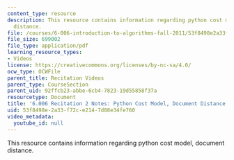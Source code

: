```yaml
---
content_type: resource
description: This resource contains information regarding python cost model, document
  distance.
file: /courses/6-006-introduction-to-algorithms-fall-2011/53f8498e2a33f72ce2147d88e34fe760_MIT6_006F11_rec02.pdf
file_size: 699002
file_type: application/pdf
learning_resource_types:
- Videos
license: https://creativecommons.org/licenses/by-nc-sa/4.0/
ocw_type: OCWFile
parent_title: Recitation Videos
parent_type: CourseSection
parent_uid: 92ffcb23-abbe-6cb4-7823-19d55858f37a
resourcetype: Document
title: '6.006 Recitation 2 Notes: Python Cost Model, Document Distance'
uid: 53f8498e-2a33-f72c-e214-7d88e34fe760
video_metadata:
  youtube_id: null
---
```

This resource contains information regarding python cost model, document distance.